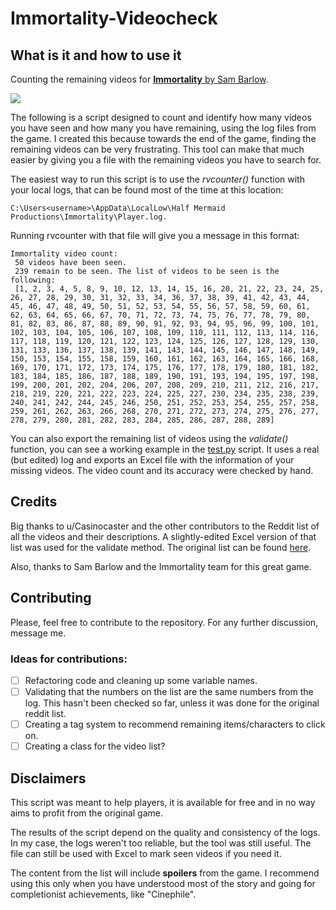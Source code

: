 # Immortality-Videocheck

## What is it and how to use it

Counting the remaining videos for [**Immortality** by Sam Barlow](https://store.steampowered.com/app/1350200/IMMORTALITY/).

![](https://cdn.cloudflare.steamstatic.com/steam/apps/1350200/header.jpg?t=1705688457)

The following is a script designed to count and identify how many videos you have seen and how many you have remaining, using the log files from the game. I created this because towards the end of the game, finding the remaining videos can be very frustrating. This tool can make that much easier by giving you a file with the remaining videos you have to search for. 

The easiest way to run this script is to use the *rvcounter()* function with your local logs, that can be found most of the time at this location: 

`C:\Users<username>\AppData\LocalLow\Half Mermaid Productions\Immortality\Player.log.`

Running rvcounter with that file will give you a message in this format: 


```
Immortality video count: 
 50 videos have been seen.
 239 remain to be seen. The list of videos to be seen is the following:
 [1, 2, 3, 4, 5, 8, 9, 10, 12, 13, 14, 15, 16, 20, 21, 22, 23, 24, 25, 26, 27, 28, 29, 30, 31, 32, 33, 34, 36, 37, 38, 39, 41, 42, 43, 44, 45, 46, 47, 48, 49, 50, 51, 52, 53, 54, 55, 56, 57, 58, 59, 60, 61, 62, 63, 64, 65, 66, 67, 70, 71, 72, 73, 74, 75, 76, 77, 78, 79, 80, 81, 82, 83, 86, 87, 88, 89, 90, 91, 92, 93, 94, 95, 96, 99, 100, 101, 102, 103, 104, 105, 106, 107, 108, 109, 110, 111, 112, 113, 114, 116, 117, 118, 119, 120, 121, 122, 123, 124, 125, 126, 127, 128, 129, 130, 131, 133, 136, 137, 138, 139, 141, 143, 144, 145, 146, 147, 148, 149, 150, 153, 154, 155, 158, 159, 160, 161, 162, 163, 164, 165, 166, 168, 169, 170, 171, 172, 173, 174, 175, 176, 177, 178, 179, 180, 181, 182, 183, 184, 185, 186, 187, 188, 189, 190, 191, 193, 194, 195, 197, 198, 199, 200, 201, 202, 204, 206, 207, 208, 209, 210, 211, 212, 216, 217, 218, 219, 220, 221, 222, 223, 224, 225, 227, 230, 234, 235, 238, 239, 240, 241, 242, 244, 245, 246, 250, 251, 252, 253, 254, 255, 257, 258, 259, 261, 262, 263, 266, 268, 270, 271, 272, 273, 274, 275, 276, 277, 278, 279, 280, 281, 282, 283, 284, 285, 286, 287, 288, 289]
``` 


You can also export the remaining list of videos using the *validate()* function, you can see a working example in the [test.py](test.py) script. It uses a real (but edited) log and exports an Excel file with the information of your missing videos. The video count and its accuracy were checked by hand.

## Credits

Big thanks to u/Casinocaster and the other contributors to the Reddit list of all the videos and their descriptions. A slightly-edited Excel version of that list was used for the validate method. The original list can be found [here](https://www.reddit.com/r/ImmortalityGame/comments/x43wky/complete_list_of_clips_heavy_spoilers/).

Also, thanks to Sam Barlow and the Immortality team for this great game.

## Contributing

Please, feel free to contribute to the repository. For any further discussion, message me.

### Ideas for contributions:

- [ ] Refactoring code and cleaning up some variable names.
- [ ] Validating that the numbers on the list are the same numbers from the log. This hasn't been checked so far, unless it was done for the original reddit list.
- [ ] Creating a tag system to recommend remaining items/characters to click on.
- [ ] Creating a class for the video list?

## Disclaimers

This script was meant to help players, it is available for free and in no way aims to profit from the original game.

The results of the script depend on the quality and consistency of the logs. In my case, the logs weren't too reliable, but the tool was still useful. The file can still be used with Excel to mark seen videos if you need it.

The content from the list will include **spoilers** from the game. I recommend using this only when you have understood most of the story and going for completionist achievements, like "Cinephile".
